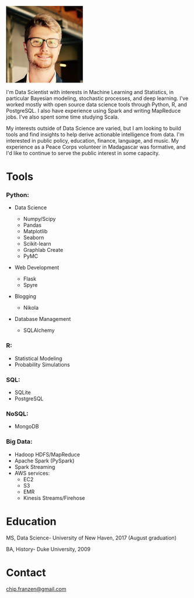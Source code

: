 <!--
.. title: About me
.. slug: about-me
.. date: 2016-01-02 14:16:23 UTC+08:00
.. tags:
.. category:
.. link:
.. description:
.. type: text
-->

<img src="/images/me.jpg" height="210" width="210">

I'm Data Scientist with interests in Machine Learning and Statistics, in particular Bayesian modeling, stochastic processes, and deep learning. I've worked mostly with open source data science tools through Python, R, and PostgreSQL. I also have experience using Spark and writing MapReduce jobs. I've also spent some time studying Scala.

My interests outside of Data Science are varied, but I am looking to build tools and find insights to help derive actionable intelligence from data. I'm interested in public policy, education, finance, language, and music. My experience as a Peace Corps volunteer in Madagascar was formative, and I'd like to continue to serve the public interest in some capacity.

# Tools

### Python:


* Data Science
    * Numpy/Scipy
    * Pandas
    * Matplotlib
    * Seaborn
    * Scikit-learn
    * Graphlab Create
    * PyMC


* Web Development
    * Flask
    * Spyre


* Blogging
    * Nikola


* Database Management
    * SQLAlchemy


### R:


* Statistical Modeling
* Probability Simulations


### SQL:


* SQLite
* PostgreSQL


### NoSQL:


* MongoDB


### Big Data:


* Hadoop HDFS/MapReduce
* Apache Spark (PySpark)
* Spark Streaming
* AWS services:
    * EC2
    * S3
    * EMR
    * Kinesis Streams/Firehose


# Education

MS, Data Science- University of New Haven, 2017 (August graduation)

BA, History- Duke University, 2009

# Contact

chip.franzen@gmail.com